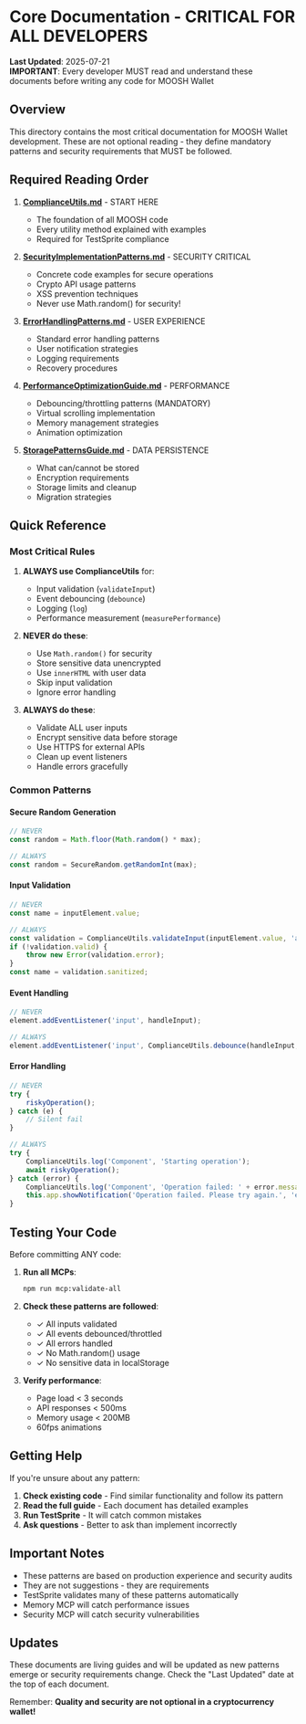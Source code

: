 # Core Documentation - CRITICAL FOR ALL DEVELOPERS

**Last Updated**: 2025-07-21  
**IMPORTANT**: Every developer MUST read and understand these documents before writing any code for MOOSH Wallet

## Overview

This directory contains the most critical documentation for MOOSH Wallet development. These are not optional reading - they define mandatory patterns and security requirements that MUST be followed.

## Required Reading Order

1. **[ComplianceUtils.md](./ComplianceUtils.md)** - START HERE
   - The foundation of all MOOSH code
   - Every utility method explained with examples
   - Required for TestSprite compliance

2. **[SecurityImplementationPatterns.md](./SecurityImplementationPatterns.md)** - SECURITY CRITICAL
   - Concrete code examples for secure operations
   - Crypto API usage patterns
   - XSS prevention techniques
   - Never use Math.random() for security!

3. **[ErrorHandlingPatterns.md](./ErrorHandlingPatterns.md)** - USER EXPERIENCE
   - Standard error handling patterns
   - User notification strategies
   - Logging requirements
   - Recovery procedures

4. **[PerformanceOptimizationGuide.md](./PerformanceOptimizationGuide.md)** - PERFORMANCE
   - Debouncing/throttling patterns (MANDATORY)
   - Virtual scrolling implementation
   - Memory management strategies
   - Animation optimization

5. **[StoragePatternsGuide.md](./StoragePatternsGuide.md)** - DATA PERSISTENCE
   - What can/cannot be stored
   - Encryption requirements
   - Storage limits and cleanup
   - Migration strategies

## Quick Reference

### Most Critical Rules

1. **ALWAYS use ComplianceUtils** for:
   - Input validation (`validateInput`)
   - Event debouncing (`debounce`)
   - Logging (`log`)
   - Performance measurement (`measurePerformance`)

2. **NEVER do these**:
   - Use `Math.random()` for security
   - Store sensitive data unencrypted
   - Use `innerHTML` with user data
   - Skip input validation
   - Ignore error handling

3. **ALWAYS do these**:
   - Validate ALL user inputs
   - Encrypt sensitive data before storage
   - Use HTTPS for external APIs
   - Clean up event listeners
   - Handle errors gracefully

### Common Patterns

#### Secure Random Generation
```javascript
// NEVER
const random = Math.floor(Math.random() * max);

// ALWAYS
const random = SecureRandom.getRandomInt(max);
```

#### Input Validation
```javascript
// NEVER
const name = inputElement.value;

// ALWAYS
const validation = ComplianceUtils.validateInput(inputElement.value, 'accountName');
if (!validation.valid) {
    throw new Error(validation.error);
}
const name = validation.sanitized;
```

#### Event Handling
```javascript
// NEVER
element.addEventListener('input', handleInput);

// ALWAYS
element.addEventListener('input', ComplianceUtils.debounce(handleInput, 300));
```

#### Error Handling
```javascript
// NEVER
try {
    riskyOperation();
} catch (e) {
    // Silent fail
}

// ALWAYS
try {
    ComplianceUtils.log('Component', 'Starting operation');
    await riskyOperation();
} catch (error) {
    ComplianceUtils.log('Component', 'Operation failed: ' + error.message, 'error');
    this.app.showNotification('Operation failed. Please try again.', 'error');
}
```

## Testing Your Code

Before committing ANY code:

1. **Run all MCPs**:
   ```bash
   npm run mcp:validate-all
   ```

2. **Check these patterns are followed**:
   - ✓ All inputs validated
   - ✓ All events debounced/throttled
   - ✓ All errors handled
   - ✓ No Math.random() usage
   - ✓ No sensitive data in localStorage

3. **Verify performance**:
   - Page load < 3 seconds
   - API responses < 500ms
   - Memory usage < 200MB
   - 60fps animations

## Getting Help

If you're unsure about any pattern:

1. **Check existing code** - Find similar functionality and follow its pattern
2. **Read the full guide** - Each document has detailed examples
3. **Run TestSprite** - It will catch common mistakes
4. **Ask questions** - Better to ask than implement incorrectly

## Important Notes

- These patterns are based on production experience and security audits
- They are not suggestions - they are requirements
- TestSprite validates many of these patterns automatically
- Memory MCP will catch performance issues
- Security MCP will catch security vulnerabilities

## Updates

These documents are living guides and will be updated as new patterns emerge or security requirements change. Check the "Last Updated" date at the top of each document.

Remember: **Quality and security are not optional in a cryptocurrency wallet!**